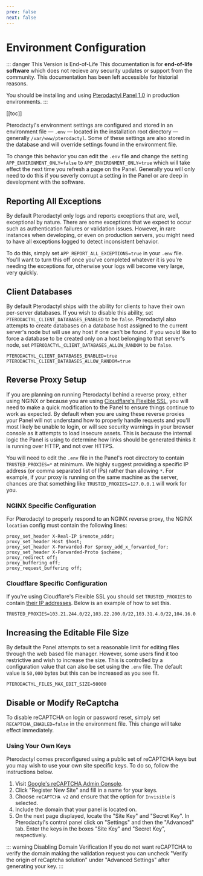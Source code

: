 ```yaml
---
prev: false
next: false
---
```


# Environment Configuration

::: danger This Version is End-of-Life
This documentation is for **end-of-life software** which does not recieve any security updates or support
from the community. This documentation has been left accessible for historial reasons.

You should be installing and using [Pterodactyl Panel 1.0](/panel/1.0/getting_started) in production environments.
:::

[[toc]]

Pterodactyl's environment settings are configured and stored in an environment file &mdash; `.env` &mdash; located in the
installation root directory &mdash; generally `/var/www/pterodactyl`. Some of these settings are also stored in the database
and will override settings found in the environment file.

To change this behavior you can edit the `.env` file and change the setting `APP_ENVIRONMENT_ONLY=false` to
`APP_ENVIRONMENT_ONLY=true` which will take effect the next time you refresh a page on the Panel. Generally you will
only need to do this if you severly corrupt a setting in the Panel or are deep in development with the software.

## Reporting All Exceptions
By default Pterodactyl only logs and reports exceptions that are, well, exceptional by nature. There are some exceptions
that we expect to occur such as authentication failures or validation issues. However, in rare instances when developing,
or even on production servers, you might need to have all exceptions logged to detect inconsistent behavior.

To do this, simply set `APP_REPORT_ALL_EXCEPTIONS=true` in your `.env` file. You'll want to turn this off once you've
completed whatever it is you're needing the exceptions for, otherwise your logs will become very large, very quickly.

## Client Databases
By default Pterodactyl ships with the ability for clients to have their own per-server databases. If you wish to disable
this ability, set `PTERODACTYL_CLIENT_DATABASES_ENABLED` to be `false`. Pterodactyl also attempts to create databases
on a database host assigned to the current server's node but will use any host if one can't be found. If you would like
to force a database to be created only on a host belonging to that server's node, set `PTERODACTYL_CLIENT_DATABASES_ALLOW_RANDOM`
to be `false`.

```
PTERODACTYL_CLIENT_DATABASES_ENABLED=true
PTERODACTYL_CLIENT_DATABASES_ALLOW_RANDOM=true
```

## Reverse Proxy Setup
If you are planning on running Pterodactyl behind a reverse proxy, either using NGINX or because you are using
[Cloudflare's Flexible SSL](https://developers.cloudflare.com/ssl/origin-configuration/ssl-modes),
you will need to make a quick modification to the Panel to ensure things continue to work as expected. By default when
you are using these reverse proxies your Panel will not understand how to properly handle requests and you'll most likely
be unable to login, or will see security warnings in your browser console as it attempts to load insecure assets. This
is because the internal logic the Panel is using to determine how links should be generated thinks it is running over
HTTP, and not over HTTPS.

You will need to edit the `.env` file in the Panel's root directory to contain `TRUSTED_PROXIES=*` at minimum. We 
highly suggest providing a specific IP address (or comma separated list of IPs) rather than allowing `*`. For example,
if your proxy is running on the same machine as the server, chances are that something like `TRUSTED_PROXIES=127.0.0.1`
will work for you.

### NGINX Specific Configuration
For Pterodactyl to properly respond to an NGINX reverse proxy, the NGINX `location` config must contain the following lines:
```
proxy_set_header X-Real-IP $remote_addr;
proxy_set_header Host $host;
proxy_set_header X-Forwarded-For $proxy_add_x_forwarded_for;
proxy_set_header X-Forwarded-Proto $scheme;
proxy_redirect off;
proxy_buffering off;
proxy_request_buffering off;
```

### Cloudflare Specific Configuration
If you're using Cloudflare's Flexible SSL you should set `TRUSTED_PROXIES` to contain [their IP addresses](https://www.cloudflare.com/ips/).
Below is an example of how to set this.

```
TRUSTED_PROXIES=103.21.244.0/22,103.22.200.0/22,103.31.4.0/22,104.16.0.0/12,108.162.192.0/18,131.0.72.0/22,141.101.64.0/18,162.158.0.0/15,172.64.0.0/13,173.245.48.0/20,188.114.96.0/20,190.93.240.0/20,197.234.240.0/22,198.41.128.0/17
```

## Increasing the Editable File Size
By default the Panel attempts to set a reasonable limit for editing files through the web based file manager. However,
some users find it too restrictive and wish to increase the size. This is controlled by a configuration value that can
also be set using the `.env` file. The default value is `50,000` bytes but this can be increased as you see fit.

```
PTERODACTYL_FILES_MAX_EDIT_SIZE=50000
```

## Disable or Modify ReCaptcha
To disable reCAPTCHA on login or password reset, simply set `RECAPTCHA_ENABLED=false` in the environment file. This
change will take effect immediately.

### Using Your Own Keys
Pterodactyl comes preconfigured using a public set of reCAPTCHA keys but you may wish to use your own site
specific keys. To do so, follow the instructions below.

1. Visit [Google's reCAPTCHA Admin Console](https://www.google.com/recaptcha/admin#list).
2. Click "Register New Site" and fill in a name for your keys.
3. Choose `reCAPTCHA v2` and ensure that the option for `Invisible` is selected.
4. Include the domain that your panel is located on.
5. On the next page displayed, locate the "Site Key" and "Secret Key". In Pterodactyl's control panel click on "Settings" and then the "Advanced" tab. Enter the keys in the boxes "Site Key" and "Secret Key", respectively.

::: warning Disabling Domain Verification
If you do not want reCAPTCHA to verify the domain making the validation request you can uncheck "Verify the origin of reCaptcha solution" under "Advanced Settings" after generating your key.
:::
